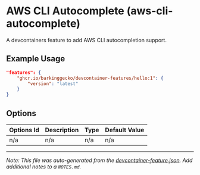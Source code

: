 
# AWS CLI Autocomplete (aws-cli-autocomplete)

A devcontainers feature to add AWS CLI autocompletion support.

## Example Usage

```json
"features": {
    "ghcr.io/barkinggecko/devcontainer-features/hello:1": {
        "version": "latest"
    }
}
```

## Options

| Options Id | Description | Type | Default Value |
|-----|-----|-----|-----|
| n/a | n/a | n/a | n/a |



---

_Note: This file was auto-generated from the [devcontainer-feature.json](https://github.com/devcontainers/feature-starter/blob/main/src/hello/devcontainer-feature.json).  Add additional notes to a `NOTES.md`._
